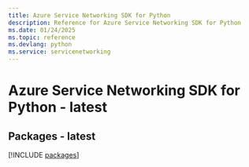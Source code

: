 ```yaml
---
title: Azure Service Networking SDK for Python
description: Reference for Azure Service Networking SDK for Python
ms.date: 01/24/2025
ms.topic: reference
ms.devlang: python
ms.service: servicenetworking
---
```

# Azure Service Networking SDK for Python - latest
## Packages - latest
[!INCLUDE [packages](service-networking-index.md)]